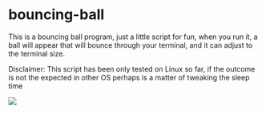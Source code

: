 # bouncing-ball
This is a bouncing ball program, just a little script for fun, when you run it, a ball will appear that will bounce through your terminal, and it can adjust to the terminal size.

Disclaimer: This script has been only tested on Linux so far, if the outcome is not the expected in other OS perhaps is a matter of tweaking the sleep time

![](https://github.com/SantiagoLopezDeharo/bouncing-ball/blob/main/demo.gif?raw=true)

